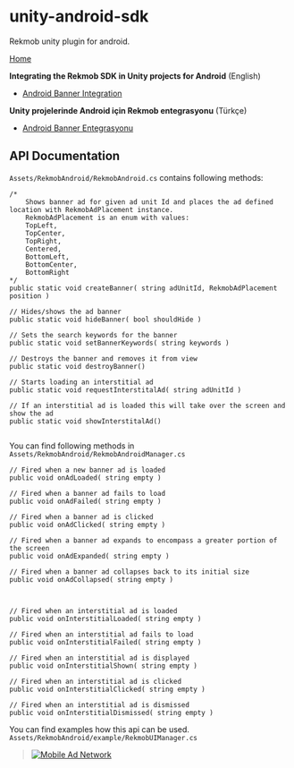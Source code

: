 # unity-android-sdk
Rekmob unity plugin for android.

[Home](https://github.com/rekmob/unity-android-sdk/wiki)

**Integrating the Rekmob SDK in Unity projects for Android** (English)

- [Android Banner Integration](https://github.com/rekmob/unity-android-sdk/wiki/Android-Banner-Integration)


**Unity projelerinde Android için Rekmob entegrasyonu** (Türkçe)

- [Android Banner Entegrasyonu](https://github.com/rekmob/unity-android-sdk/wiki/Android-Banner-Integration)

## API Documentation

`Assets/RekmobAndroid/RekmobAndroid.cs` contains following methods:

```
/*
	Shows banner ad for given ad unit Id and places the ad defined location with RekmobAdPlacement instance.
	RekmobAdPlacement is an enum with values:
	TopLeft,
	TopCenter,
	TopRight,
	Centered,
	BottomLeft,
	BottomCenter,
	BottomRight
*/	
public static void createBanner( string adUnitId, RekmobAdPlacement position )

// Hides/shows the ad banner
public static void hideBanner( bool shouldHide )

// Sets the search keywords for the banner
public static void setBannerKeywords( string keywords )

// Destroys the banner and removes it from view
public static void destroyBanner()

// Starts loading an interstitial ad
public static void requestInterstitalAd( string adUnitId )

// If an interstitial ad is loaded this will take over the screen and show the ad
public static void showInterstitalAd()


````

You can find following methods in `Assets/RekmobAndroid/RekmobAndroidManager.cs` 

```
// Fired when a new banner ad is loaded
public void onAdLoaded( string empty )

// Fired when a banner ad fails to load
public void onAdFailed( string empty )

// Fired when a banner ad is clicked
public void onAdClicked( string empty )

// Fired when a banner ad expands to encompass a greater portion of the screen
public void onAdExpanded( string empty )

// Fired when a banner ad collapses back to its initial size
public void onAdCollapsed( string empty )



// Fired when an interstitial ad is loaded
public void onInterstitialLoaded( string empty )

// Fired when an interstitial ad fails to load
public void onInterstitialFailed( string empty )

// Fired when an interstitial ad is displayed
public void onInterstitialShown( string empty )

// Fired when an interstitial ad is clicked
public void onInterstitialClicked( string empty )

// Fired when an interstitial ad is dismissed
public void onInterstitialDismissed( string empty )

```

You can find examples how this api can be used. `Assets/RekmobAndroid/example/RekmobUIManager.cs`


> [![Mobile Ad Network](https://rekmob.s3.amazonaws.com/img/logo.png)](https://www.rekmob.com)
